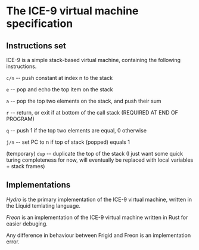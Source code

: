 # The ICE-9 virtual machine specification


## Instructions set

ICE-9 is a simple stack-based virtual machine, containing the following instructions.

`c/n` -- push constant at index n to the stack

`e` -- pop and echo the top item on the stack

`a` -- pop the top two elements on the stack, and push their sum

`r` -- return, or exit if at bottom of the call stack (REQUIRED AT END OF PROGRAM)

`q` -- push 1 if the top two elements are equal, 0 otherwise

`j/n` -- set PC to n if top of stack (popped) equals 1

(temporary)
`dup` -- duplicate the top of the stack (I just want some quick turing completeness for now,
         will eventually be replaced with local variables + stack frames)

## Implementations

*Hydro* is the primary implementation of the ICE-9 virtual machine, written
in the Liquid temlating language.

*Freon* is an implementation of the ICE-9 virtual machine written in Rust for easier
debuging.

Any difference in behaviour between Frigid and Freon is an implementation error.
